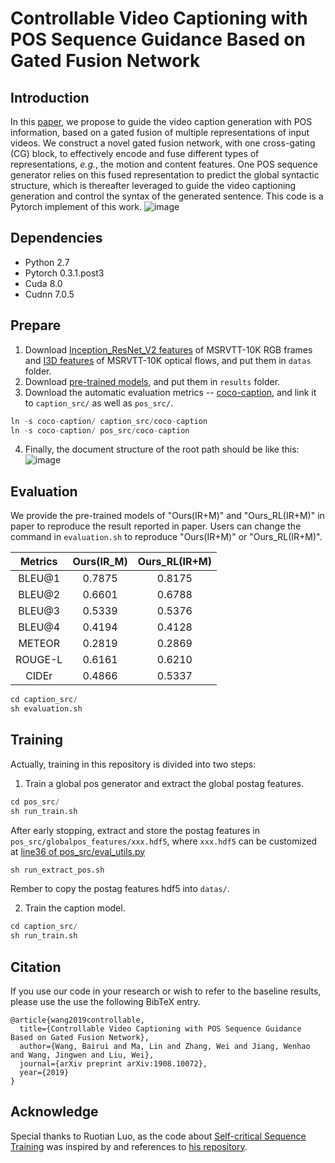 # Controllable Video Captioning with POS Sequence Guidance Based on Gated Fusion Network
## Introduction
In this [paper](https://arxiv.org/abs/1908.10072), we propose to guide the video caption generation with POS information, based on a gated fusion of multiple representations of input videos. We construct a novel gated fusion network, with one cross-gating (CG) block, to effectively encode and fuse different types of representations, *e.g.*, the motion and content features. One POS sequence generator relies on this fused representation to predict the global syntactic structure, which is thereafter leveraged to guide the video captioning generation and control the syntax of the generated sentence. 
This code is a Pytorch implement of this work.
![image](https://github.com/vsislab/Controllable_XGating/blob/imgs/articture.png)

## Dependencies
* Python 2.7
* Pytorch 0.3.1.post3
* Cuda 8.0
* Cudnn 7.0.5

## Prepare
1. Download [Inception_ResNet_V2 features](https://drive.google.com/drive/folders/1_t590bqVTOpRywWlPXttdawiAazkqZkk?usp=sharing) of MSRVTT-10K RGB frames and [I3D features](https://drive.google.com/drive/folders/1-sjrZc5mpo8RRzGNc36l950f5BacPl78?usp=sharing) of MSRVTT-10K optical flows, and put them in `datas` folder.
2. Download [pre-trained models](https://drive.google.com/drive/folders/15LoqMkl_fGQR1UaFxv4zcJgeKWuQo0tQ?usp=sharing), and put them in `results` folder.
3. Download the automatic evaluation metrics -- [coco-caption](https://github.com/tylin/coco-caption), and link it to `caption_src/` as well as `pos_src/`.
```python
ln -s coco-caption/ caption_src/coco-caption
ln -s coco-caption/ pos_src/coco-caption
```
4. Finally, the document structure of the root path should be like this:
![image]()

## Evaluation
We provide the pre-trained models of "Ours(IR+M)" and "Ours_RL(IR+M)" in paper to reproduce the result reported in paper. Users can change the command in `evaluation.sh` to reproduce "Ours(IR+M)" or "Ours_RL(IR+M)".

Metrics | Ours(IR_M) | Ours_RL(IR+M)
:-: | :-: | :-: 
BLEU@1 | 0.7875 | 0.8175 |
BLEU@2 | 0.6601 | 0.6788 |
BLEU@3 | 0.5339 | 0.5376 |
BLEU@4 | 0.4194 | 0.4128 |
METEOR | 0.2819 | 0.2869 |
ROUGE-L| 0.6161 | 0.6210 |
CIDEr  | 0.4866 | 0.5337 |

```python
cd caption_src/
sh evaluation.sh
```

## Training
Actually, training in this repository is divided into two steps:
1. Train a global pos generator and extract the global postag features.
```python
cd pos_src/
sh run_train.sh
```
After early stopping, extract and store the postag features in `pos_src/globalpos_features/xxx.hdf5`, where `xxx.hdf5` can be customized at [line36 of pos_src/eval_utils.py](https://github.com/vsislab/Controllable_XGating/blob/master/pos_src/eval_utils.py#L36)
```python
sh run_extract_pos.sh
```
Rember to copy the postag features hdf5 into `datas/`.

2. Train the caption model.
```python
cd caption_src/
sh run_train.sh
```

## Citation
If you use our code in your research or wish to refer to the baseline results, please use the use the following BibTeX entry.
```
@article{wang2019controllable,  title={Controllable Video Captioning with POS Sequence Guidance Based on Gated Fusion Network},  author={Wang, Bairui and Ma, Lin and Zhang, Wei and Jiang, Wenhao and Wang, Jingwen and Liu, Wei},  journal={arXiv preprint arXiv:1908.10072},  year={2019}}
```

## Acknowledge
Special thanks to Ruotian Luo, as the code about [Self-critical Sequence Training](http://openaccess.thecvf.com/content_cvpr_2017/html/Rennie_Self-Critical_Sequence_Training_CVPR_2017_paper.html) was inspired by and references to [his repository](https://github.com/ruotianluo/self-critical.pytorch).